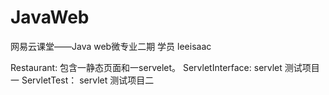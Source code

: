 # JavaWeb
网易云课堂——Java web微专业二期   学员 leeisaac

Restaurant: 包含一静态页面和一servelet。
ServletInterface: servlet 测试项目一
ServletTest： servlet 测试项目二

